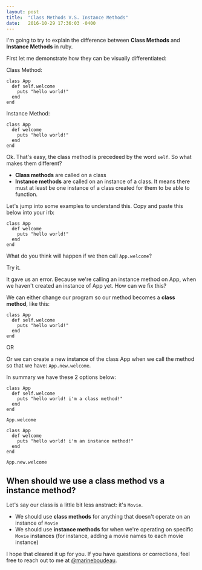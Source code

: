 ```yaml
---
layout: post
title:  "Class Methods V.S. Instance Methods"
date:   2016-10-29 17:36:03 -0400
---
```



I'm going to try to explain the difference between **Class Methods** and **Instance Methods** in ruby. 

First let me demonstrate how they can be visually differentiated: 

Class Method:

```
class App
  def self.welcome
    puts "hello world!"
  end
end
```

Instance Method:

```
class App
  def welcome
    puts "hello world!"
  end
end
```

Ok. That's easy, the class method is precedeed by the word `self`. So what makes them different? 

* **Class methods** are called on a class
* **Instance methods** are called on an instance of a class. It means there must at least be one instance of a class created for them to be able to function. 

Let's jump into some examples to understand this. Copy and paste this below into your irb: 

```
class App
  def welcome
    puts "hello world!"
  end
end
```

What do you think will happen if we then call `App.welcome`?

Try it. 

It gave us an error. Because we're calling an instance method on App, when we haven't created an instance of App yet. How can we fix this? 

We can either change our program so our method becomes a **class method**, like this:

```
class App
  def self.welcome
    puts "hello world!"
  end
end
```

OR 

Or we can create a new instance of the class App when we call the method so that we have: `App.new.welcome`. 

In summary we have these 2 options below:

```
class App
  def self.welcome
    puts "hello world! i'm a class method!"
  end
end

App.welcome
```

```
class App
  def welcome
    puts "hello world! i'm an instance method!"
  end
end

App.new.welcome
```


## When should we use a class method vs a instance method?
Let's say our class is a little bit less anstract: it's `Movie`.

* We should use **class methods** for anything that doesn't operate on an instance of `Movie`
* We should use **instance methods** for when we're operating on specific `Movie` instances (for instance, adding a movie names to each movie instance)

I hope that cleared it up for you. If you have questions or corrections, feel free to reach out to me at [@marineboudeau](http://twitter.com/marineboudeau). 




